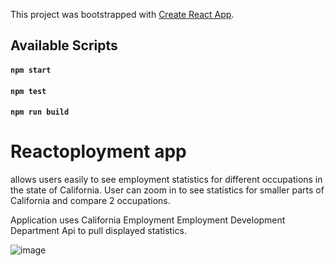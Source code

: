 This project was bootstrapped with [Create React App](https://github.com/facebook/create-react-app).

## Available Scripts
#### `npm start`
#### `npm test`
#### `npm run build`

# Reactoployment app   
allows users easily to see employment statistics for different occupations in the state of California. User can zoom in to see statistics for smaller parts of California and compare 2 occupations.

Application uses California Employment Employment Development Department Api to pull displayed statistics. 

![image](https://user-images.githubusercontent.com/19315082/73589214-3e51a300-4488-11ea-8b85-1a6ca569130b.png)
